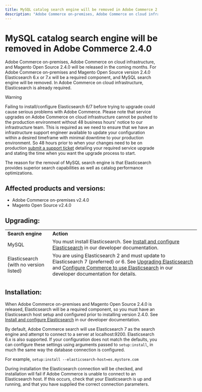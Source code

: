 ```yaml
---
title: MySQL catalog search engine will be removed in Adobe Commerce 2.4.0
description: "Adobe Commerce on-premises, Adobe Commerce on cloud infrastructure, and Magento Open Source 2.4.0 will be released in the coming months. For Adobe Commerce on-premises and Magento Open Source version 2.4.0 Elasticsearch 6.x or 7.x will be a required component, and MySQL search engine will be removed. In Adobe Commerce on cloud infrastructure, Elasticsearch is already required."
---
```


# MySQL catalog search engine will be removed in Adobe Commerce 2.4.0

Adobe Commerce on-premises, Adobe Commerce on cloud infrastructure, and Magento Open Source 2.4.0 will be released in the coming months. For Adobe Commerce on-premises and Magento Open Source version 2.4.0 Elasticsearch 6.x or 7.x will be a required component, and MySQL search engine will be removed. In Adobe Commerce on cloud infrastructure, Elasticsearch is already required.

>[!WARNING]
>
>Failing to install/configure Elasticsearch 6/7 before trying to upgrade could cause serious problems with Adobe Commerce. Please note that service upgrades on Adobe Commerce on cloud infrastructure cannot be pushed to the production environment without 48 business hours' notice to our infrastructure team. This is required as we need to ensure that we have an infrastructure support engineer available to update your configuration within a desired timeframe with minimal downtime to your production environment. So 48 hours prior to when your changes need to be on production [submit a support ticket](/help/help-center-guide/help-center/magento-help-center-user-guide.md#submit-ticket) detailing your required service upgrade and stating the time when you want the upgrade process to start.

The reason for the removal of MySQL search engine is that Elasticsearch provides superior search capabilities as well as catalog performance optimizations.

## Affected products and versions:

* Adobe Commerce on-premises v2.4.0
* Magento Open Source v2.4.0

## Upgrading:

<table style="height: 164px; width: 632.2px;">
<tbody>
<tr>
<td class="wysiwyg-text-align-center" style="width: 133px;"><strong>Search engine</strong></td>
<td class="wysiwyg-text-align-center" style="width: 478.2px;"><strong>Action</strong></td>
</tr>
<tr>
<td class="wysiwyg-text-align-center" style="width: 133px;">MySQL</td>
<td style="width: 478.2px;">You must install Elasticsearch. See <a href="https://devdocs.magento.com/guides/v2.3/config-guide/elasticsearch/es-overview.html">Install and configure Elasticsearch</a> in our developer documentation.</td>
</tr>
<tr>
<td class="wysiwyg-text-align-center" style="width: 133px;">Elasticsearch (with no version listed)</td>
<td style="width: 478.2px;">You are using Elasticsearch 2 and must update to Elasticsearch 7 (preferred) or 6. See <a href="https://devdocs.magento.com/guides/v2.3/config-guide/elasticsearch/es-overview.html#es-upgrade6">Upgrading Elasticsearch</a> and <a href="https://devdocs.magento.com/guides/v2.3/config-guide/elasticsearch/configure-magento.html">Configure Commerce to use Elasticsearch</a> in our developer documentation for details.</td>
</tr>
<tr>
<td class="wysiwyg-text-align-center" style="width: 133px;">Elasticsearch 5</td>
<td style="width: 478.2px;">Elasticsearch 5 has reached its <a href="https://www.elastic.co/support/eol">End of Life</a> and has been deprecated in Adobe Commerce 2.4.0. Update to Elasticsearch 7 (preferred) or 6.</td>
</tr>
<tr>
<td class="wysiwyg-text-align-center" style="width: 133px;">Elasticsearch 6 or 7</td>
<td style="width: 478.2px;">You are not required to perform any additional steps before upgrading to Adobe Commerce 2.4.0.</td>
</tr>
<tr>
<td class="wysiwyg-text-align-center" style="width: 133px;">Third-party extension</td>
<td style="width: 478.2px;">You are not required to install Elasticsearch. Adobe Commerce recommends that you contact your search engine vendor to determine whether your extension is fully compatible with Adobe Commerce 2.4.0.</td>
</tr>
</tbody>
</table>

## Installation:

When Adobe Commerce on-premises and Magento Open Source 2.4.0 is released, Elasticsearch will be a required component, so you must have an Elasticsearch host setup and configured prior to installing version 2.4.0.  See [Install and configure Elasticsearch](https://devdocs.magento.com/guides/v2.3/config-guide/elasticsearch/es-overview.html) in our developer documentation.

By default, Adobe Commerce search will use Elasticsearch 7 as the search engine and attempt to connect to a server at localhost:9200. Elasticsearch 6.x is also supported. If your configuration does not match the defaults, you can configure these settings using arguments passed to `setup:install`, in much the same way the database connection is configured.

For example, `setup:install --elasticsearch-host=es.mystore.com`

During installation the Elasticsearch connection will be checked, and installation will fail if Adobe Commerce is unable to connect to an Elasticsearch host. If this occurs, check that your Elasticsearch is up and running, and that you have supplied the correct connection parameters.